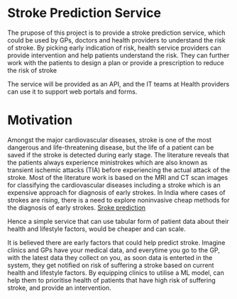 # Stroke Prediction Service
The prupose of this project is to provide a stroke prediction service, which could be used by GPs, doctors and health providers to understand the risk of stroke. By picking early indication of risk, health service providers can provide intervention and help patients
understand the risk. They can further work with the patients to design a plan or provide a prescription to reduce the risk of stroke

The service will be provided as an API, and the IT teams at Health providers can use it to support web portals and forms.

# Motivation 
Amongst the major cardiovascular diseases, stroke is one of the most dangerous and life-threatening disease, but the life of a patient can be saved if the stroke is detected during early stage. The literature reveals that the patients always experience ministrokes which are also known as transient ischemic attacks (TIA) before experiencing the actual attack of the stroke. Most of the literature work is based on the MRI and CT scan images for classifying the cardiovascular diseases including a stroke which is an expensive approach for diagnosis of early strokes. In India where cases of strokes are rising, there is a need to explore noninvasive cheap methods for the diagnosis of early strokes. [Sroke prediction](https://www.hindawi.com/journals/bn/2022/7725597/)

Hence a simple service that can use tabular form of patient data about their health and lifestyle factors, would be cheaper and can scale.

It is believed there are early factors that could help predict stroke. Imagine clinics and GPs have your medical data, and everytime you
go to the GP, with the latest data they collect on you, as soon data is enterted in the system, they get notified on risk of suffering a stroke based on current health and lifestyle factors. By equipping clinics to utilise a ML model, can help them to prioritise health of patients that have high risk of suffering stroke, and provide an intervention.


